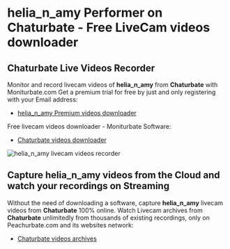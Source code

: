 # helia_n_amy Performer on Chaturbate - Free LiveCam videos downloader

## Chaturbate Live Videos Recorder

Monitor and record livecam videos of **helia_n_amy** from **Chaturbate** with Moniturbate.com
Get a premium trial for free by just and only registering with your Email address:
* [helia_n_amy Premium videos downloader](https://moniturbate.com/request-demo-licence-key.html)

Free livecam videos downloader - Moniturbate Software:
* [Chaturbate videos downloader](https://moniturbate.com/moniturbate-download-software.html)

![helia_n_amy livecam videos recorder](https://peachurnet.com/templates/moniturbate-software.png)


## Capture helia_n_amy videos from the Cloud and watch your recordings on Streaming

Without the need of downloading a software, capture **helia_n_amy** livecam videos from **Chaturbate** 100% online.
Watch Livecam archives from **Chaturbate** unlimitedly from thousands of existing recordings, only on Peachurbate.com and its websites network:
* [Chaturbate videos archives](https://peachurnet.com/)